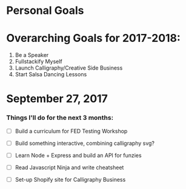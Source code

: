 Personal Goals
==============

# Overarching Goals for 2017-2018:
1. Be a Speaker
2. Fullstackify Myself
3. Launch Calligraphy/Creative Side Business
5. Start Salsa Dancing Lessons

# September 27, 2017

### Things I'll do for the next 3 months:

- [ ] Build a curriculum for FED Testing Workshop
- [ ] Build something interactive, combining calligraphy svg?
- [ ] Learn Node + Express and build an API for funzies
- [ ] Read Javascript Ninja and write cheatsheet 
- [ ] Set-up Shopify site for Calligraphy Business


